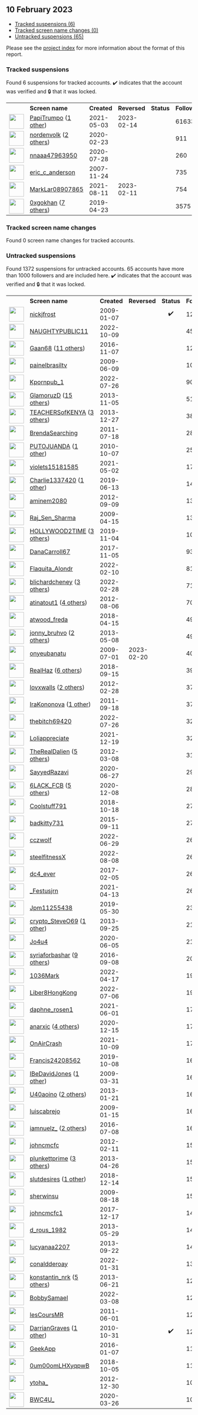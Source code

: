 ## 10 February 2023

* [Tracked suspensions (6)](#tracked-suspensions)
* [Tracked screen name changes (0)](#tracked-screen-name-changes)
* [Untracked suspensions (65)](#untracked-suspensions)

Please see the [project index](https://github.com/travisbrown/twitter-watch) for more information about the format of this report.

### Tracked suspensions

Found 6 suspensions for tracked accounts.
  ✔️ indicates that the account was verified and 🔒 that it was locked.

<table>
    <tr>
        <th></th>
        <th align="left">Screen name</th>
        <th align="left">Created</th>
        <th align="left">Reversed</th>
        <th align="left">Status</th>
        <th align="left">Followers</th>
        <th align="left">Ranking</th></tr>
    </tr>
        <tr>
            <td><a href="https://twitter.com/intent/user?user_id=1389360201996832771">
                <img src="https://pbs.twimg.com/profile_images/1480206342740664323/Z8u5VdNO_normal.jpg" width="40px" height="40px" align="center"/></a>
            </td>
            <td>
                <a href="https://twitter.com/PapiTrumpo">PapiTrumpo</a>&nbsp;(<a href="https://api.memory.lol/v1/tw/id/1389360201996832771">1 other</a>)&nbsp;</td>
            <td>2021-05-03</td>
            <td>2023-02-14</td>
            <td align="center"></td>
            <td>616335</td>
            <td>33</td>
        </tr>
        <tr>
            <td><a href="https://twitter.com/intent/user?user_id=1231658139776430082">
                <img src="https://pbs.twimg.com/profile_images/1598403349908520968/xWJfgkHh_normal.jpg" width="40px" height="40px" align="center"/></a>
            </td>
            <td>
                <a href="https://twitter.com/nordenvolk">nordenvolk</a>&nbsp;(<a href="https://api.memory.lol/v1/tw/id/1231658139776430082">2 others</a>)&nbsp;</td>
            <td>2020-02-23</td>
            <td></td>
            <td align="center"></td>
            <td>911</td>
            <td>27706</td>
        </tr>
        <tr>
            <td><a href="https://twitter.com/intent/user?user_id=1288070119525101573">
                <img src="https://pbs.twimg.com/profile_images/1586935766697054208/MmMLSbEG_normal.jpg" width="40px" height="40px" align="center"/></a>
            </td>
            <td>
                <a href="https://twitter.com/nnaaa47963950">nnaaa47963950</a></td>
            <td>2020-07-28</td>
            <td></td>
            <td align="center"></td>
            <td>260</td>
            <td>40277</td>
        </tr>
        <tr>
            <td><a href="https://twitter.com/intent/user?user_id=10505632">
                <img src="https://pbs.twimg.com/profile_images/762893181704777728/rxJMx3St_normal.jpg" width="40px" height="40px" align="center"/></a>
            </td>
            <td>
                <a href="https://twitter.com/eric_c_anderson">eric_c_anderson</a></td>
            <td>2007-11-24</td>
            <td></td>
            <td align="center"></td>
            <td>735</td>
            <td>72254</td>
        </tr>
        <tr>
            <td><a href="https://twitter.com/intent/user?user_id=1425552304653094920">
                <img src="https://pbs.twimg.com/profile_images/1468288015663575040/kZ-Sdzwu_normal.jpg" width="40px" height="40px" align="center"/></a>
            </td>
            <td>
                <a href="https://twitter.com/MarkLar08907865">MarkLar08907865</a></td>
            <td>2021-08-11</td>
            <td>2023-02-11</td>
            <td align="center"></td>
            <td>754</td>
            <td>76757</td>
        </tr>
        <tr>
            <td><a href="https://twitter.com/intent/user?user_id=1120763028184674305">
                <img src="https://pbs.twimg.com/profile_images/1598827219190685702/4TqrDDWV_normal.jpg" width="40px" height="40px" align="center"/></a>
            </td>
            <td>
                <a href="https://twitter.com/0xgokhan">0xgokhan</a>&nbsp;(<a href="https://api.memory.lol/v1/tw/id/1120763028184674305">7 others</a>)&nbsp;</td>
            <td>2019-04-23</td>
            <td></td>
            <td align="center"></td>
            <td>3575</td>
            <td>84966</td>
        </tr></table>

### Tracked screen name changes

Found 0 screen name changes for tracked accounts.

### Untracked suspensions

Found 1372 suspensions for untracked accounts.
65 accounts have more than 1000 followers and are included here.
  ✔️ indicates that the account was verified and 🔒 that it was locked.

<table>
    <tr>
        <th></th>
        <th align="left">Screen name</th>
        <th align="left">Created</th>
        <th align="left">Reversed</th>
        <th align="left">Status</th>
        <th align="left">Followers</th>
    </tr>
        <tr>
            <td><a href="https://twitter.com/intent/user?user_id=18713314">
                <img src="https://pbs.twimg.com/profile_images/781452814249779200/Thfs6rY4_normal.jpg" width="40px" height="40px" align="center"/></a>
            </td>
            <td>
                <a href="https://twitter.com/nickjfrost">nickjfrost</a></td>
            <td>2009-01-07</td>
            <td></td>
            <td align="center">✔️</td>
            <td>1244780</td>
        </tr>
        <tr>
            <td><a href="https://twitter.com/intent/user?user_id=1578941801909452800">
                <img src="https://pbs.twimg.com/profile_images/1579029703373254657/gyUl6OXL_normal.jpg" width="40px" height="40px" align="center"/></a>
            </td>
            <td>
                <a href="https://twitter.com/NAUGHTYPUBLIC11">NAUGHTYPUBLIC11</a></td>
            <td>2022-10-09</td>
            <td></td>
            <td align="center"></td>
            <td>453850</td>
        </tr>
        <tr>
            <td><a href="https://twitter.com/intent/user?user_id=795716066827706368">
                <img src="https://pbs.twimg.com/profile_images/1590534974700126210/B_xRC_gC_normal.jpg" width="40px" height="40px" align="center"/></a>
            </td>
            <td>
                <a href="https://twitter.com/Gaan68">Gaan68</a>&nbsp;(<a href="https://api.memory.lol/v1/tw/id/795716066827706368">11 others</a>)&nbsp;</td>
            <td>2016-11-07</td>
            <td></td>
            <td align="center"></td>
            <td>128726</td>
        </tr>
        <tr>
            <td><a href="https://twitter.com/intent/user?user_id=45890496">
                <img src="https://pbs.twimg.com/profile_images/378800000410264837/7f9bb373485ca8088181fc7d44b17b5b_normal.jpeg" width="40px" height="40px" align="center"/></a>
            </td>
            <td>
                <a href="https://twitter.com/painelbrasiltv">painelbrasiltv</a></td>
            <td>2009-06-09</td>
            <td></td>
            <td align="center"></td>
            <td>106762</td>
        </tr>
        <tr>
            <td><a href="https://twitter.com/intent/user?user_id=1551849147594027009">
                <img src="https://pbs.twimg.com/profile_images/1551850892994891777/M9UKKqKk_normal.jpg" width="40px" height="40px" align="center"/></a>
            </td>
            <td>
                <a href="https://twitter.com/Kpornpub_1">Kpornpub_1</a></td>
            <td>2022-07-26</td>
            <td></td>
            <td align="center"></td>
            <td>90412</td>
        </tr>
        <tr>
            <td><a href="https://twitter.com/intent/user?user_id=2176186374">
                <img src="https://pbs.twimg.com/profile_images/1588876092584206338/9_8_wAXQ_normal.jpg" width="40px" height="40px" align="center"/></a>
            </td>
            <td>
                <a href="https://twitter.com/GlamoruzD">GlamoruzD</a>&nbsp;(<a href="https://api.memory.lol/v1/tw/id/2176186374">15 others</a>)&nbsp;</td>
            <td>2013-11-05</td>
            <td></td>
            <td align="center"></td>
            <td>51749</td>
        </tr>
        <tr>
            <td><a href="https://twitter.com/intent/user?user_id=2246570950">
                <img src="https://pbs.twimg.com/profile_images/1577716236175249426/_N2nTvvF_normal.jpg" width="40px" height="40px" align="center"/></a>
            </td>
            <td>
                <a href="https://twitter.com/TEACHERSofKENYA">TEACHERSofKENYA</a>&nbsp;(<a href="https://api.memory.lol/v1/tw/id/2246570950">3 others</a>)&nbsp;</td>
            <td>2013-12-27</td>
            <td></td>
            <td align="center"></td>
            <td>38657</td>
        </tr>
        <tr>
            <td><a href="https://twitter.com/intent/user?user_id=337801506">
                <img src="https://pbs.twimg.com/profile_images/2823312084/0e70c944fa66907ccc0342209536755a_normal.jpeg" width="40px" height="40px" align="center"/></a>
            </td>
            <td>
                <a href="https://twitter.com/BrendaSearching">BrendaSearching</a></td>
            <td>2011-07-18</td>
            <td></td>
            <td align="center"></td>
            <td>28360</td>
        </tr>
        <tr>
            <td><a href="https://twitter.com/intent/user?user_id=199636345">
                <img src="https://pbs.twimg.com/profile_images/1569051382082043905/u_5L3Ix__normal.jpg" width="40px" height="40px" align="center"/></a>
            </td>
            <td>
                <a href="https://twitter.com/PUTOJUANDA">PUTOJUANDA</a>&nbsp;(<a href="https://api.memory.lol/v1/tw/id/199636345">1 other</a>)&nbsp;</td>
            <td>2010-10-07</td>
            <td></td>
            <td align="center"></td>
            <td>25107</td>
        </tr>
        <tr>
            <td><a href="https://twitter.com/intent/user?user_id=1388990911993065476">
                <img src="https://pbs.twimg.com/profile_images/1388991108080939011/vgWSUnyE_normal.jpg" width="40px" height="40px" align="center"/></a>
            </td>
            <td>
                <a href="https://twitter.com/violets15181585">violets15181585</a></td>
            <td>2021-05-02</td>
            <td></td>
            <td align="center"></td>
            <td>17009</td>
        </tr>
        <tr>
            <td><a href="https://twitter.com/intent/user?user_id=1139053713841111040">
                <img src="https://pbs.twimg.com/profile_images/1578947108547223552/3cd2OzV9_normal.jpg" width="40px" height="40px" align="center"/></a>
            </td>
            <td>
                <a href="https://twitter.com/Charlie1337420">Charlie1337420</a>&nbsp;(<a href="https://api.memory.lol/v1/tw/id/1139053713841111040">1 other</a>)&nbsp;</td>
            <td>2019-06-13</td>
            <td></td>
            <td align="center"></td>
            <td>14430</td>
        </tr>
        <tr>
            <td><a href="https://twitter.com/intent/user?user_id=812942803">
                <img src="https://pbs.twimg.com/profile_images/1515226379243110400/fUDeFaIs_normal.jpg" width="40px" height="40px" align="center"/></a>
            </td>
            <td>
                <a href="https://twitter.com/aminem2080">aminem2080</a></td>
            <td>2012-09-09</td>
            <td></td>
            <td align="center"></td>
            <td>13393</td>
        </tr>
        <tr>
            <td><a href="https://twitter.com/intent/user?user_id=31350724">
                <img src="https://pbs.twimg.com/profile_images/1284254490187587584/4fy06Dp0_normal.jpg" width="40px" height="40px" align="center"/></a>
            </td>
            <td>
                <a href="https://twitter.com/Raj_Sen_Sharma">Raj_Sen_Sharma</a></td>
            <td>2009-04-15</td>
            <td></td>
            <td align="center"></td>
            <td>13164</td>
        </tr>
        <tr>
            <td><a href="https://twitter.com/intent/user?user_id=1191431162540937216">
                <img src="https://pbs.twimg.com/profile_images/1591149286062194689/Cx8Y2vQu_normal.jpg" width="40px" height="40px" align="center"/></a>
            </td>
            <td>
                <a href="https://twitter.com/HOLLYWOOD2TIME">HOLLYWOOD2TIME</a>&nbsp;(<a href="https://api.memory.lol/v1/tw/id/1191431162540937216">3 others</a>)&nbsp;</td>
            <td>2019-11-04</td>
            <td></td>
            <td align="center"></td>
            <td>10115</td>
        </tr>
        <tr>
            <td><a href="https://twitter.com/intent/user?user_id=927238190011994117">
                <img src="https://pbs.twimg.com/profile_images/1591004522880634883/27oxKw1m_normal.jpg" width="40px" height="40px" align="center"/></a>
            </td>
            <td>
                <a href="https://twitter.com/DanaCarroll67">DanaCarroll67</a></td>
            <td>2017-11-05</td>
            <td></td>
            <td align="center"></td>
            <td>9391</td>
        </tr>
        <tr>
            <td><a href="https://twitter.com/intent/user?user_id=1491745654003142656">
                <img src="https://pbs.twimg.com/profile_images/1497260516175228929/2qDaj4ad_normal.png" width="40px" height="40px" align="center"/></a>
            </td>
            <td>
                <a href="https://twitter.com/Flaquita_Alondr">Flaquita_Alondr</a></td>
            <td>2022-02-10</td>
            <td></td>
            <td align="center"></td>
            <td>8176</td>
        </tr>
        <tr>
            <td><a href="https://twitter.com/intent/user?user_id=1498294523163824144">
                <img src="https://pbs.twimg.com/profile_images/1584942123090165760/1Vpl_ITJ_normal.jpg" width="40px" height="40px" align="center"/></a>
            </td>
            <td>
                <a href="https://twitter.com/blichardcheney">blichardcheney</a>&nbsp;(<a href="https://api.memory.lol/v1/tw/id/1498294523163824144">3 others</a>)&nbsp;</td>
            <td>2022-02-28</td>
            <td></td>
            <td align="center"></td>
            <td>7159</td>
        </tr>
        <tr>
            <td><a href="https://twitter.com/intent/user?user_id=739869180">
                <img src="https://pbs.twimg.com/profile_images/1538460292555763712/qhMT0Qk8_normal.jpg" width="40px" height="40px" align="center"/></a>
            </td>
            <td>
                <a href="https://twitter.com/atinatout1">atinatout1</a>&nbsp;(<a href="https://api.memory.lol/v1/tw/id/739869180">4 others</a>)&nbsp;</td>
            <td>2012-08-06</td>
            <td></td>
            <td align="center"></td>
            <td>7057</td>
        </tr>
        <tr>
            <td><a href="https://twitter.com/intent/user?user_id=985576491810340865">
                <img src="https://pbs.twimg.com/profile_images/1447878506633912327/Z5SEy3wm_normal.jpg" width="40px" height="40px" align="center"/></a>
            </td>
            <td>
                <a href="https://twitter.com/atwood_freda">atwood_freda</a></td>
            <td>2018-04-15</td>
            <td></td>
            <td align="center"></td>
            <td>4994</td>
        </tr>
        <tr>
            <td><a href="https://twitter.com/intent/user?user_id=1411608870">
                <img src="https://pbs.twimg.com/profile_images/1598839395645329409/jJDxpmFq_normal.jpg" width="40px" height="40px" align="center"/></a>
            </td>
            <td>
                <a href="https://twitter.com/jonny_bruhvo">jonny_bruhvo</a>&nbsp;(<a href="https://api.memory.lol/v1/tw/id/1411608870">2 others</a>)&nbsp;</td>
            <td>2013-05-08</td>
            <td></td>
            <td align="center"></td>
            <td>4907</td>
        </tr>
        <tr>
            <td><a href="https://twitter.com/intent/user?user_id=52726405">
                <img src="https://pbs.twimg.com/profile_images/1597469551121387521/hl1kMG8O_normal.jpg" width="40px" height="40px" align="center"/></a>
            </td>
            <td>
                <a href="https://twitter.com/onyeubanatu">onyeubanatu</a></td>
            <td>2009-07-01</td>
            <td>2023-02-20</td>
            <td align="center"></td>
            <td>4060</td>
        </tr>
        <tr>
            <td><a href="https://twitter.com/intent/user?user_id=1041079057222328320">
                <img src="https://pbs.twimg.com/profile_images/1506678961086021633/Yl3yndvi_normal.jpg" width="40px" height="40px" align="center"/></a>
            </td>
            <td>
                <a href="https://twitter.com/ReaIHaz">ReaIHaz</a>&nbsp;(<a href="https://api.memory.lol/v1/tw/id/1041079057222328320">6 others</a>)&nbsp;</td>
            <td>2018-09-15</td>
            <td></td>
            <td align="center"></td>
            <td>3957</td>
        </tr>
        <tr>
            <td><a href="https://twitter.com/intent/user?user_id=506593141">
                <img src="https://pbs.twimg.com/profile_images/1587991686487183360/mnxHpWCq_normal.jpg" width="40px" height="40px" align="center"/></a>
            </td>
            <td>
                <a href="https://twitter.com/lovxwalls">lovxwalls</a>&nbsp;(<a href="https://api.memory.lol/v1/tw/id/506593141">2 others</a>)&nbsp;</td>
            <td>2012-02-28</td>
            <td></td>
            <td align="center"></td>
            <td>3795</td>
        </tr>
        <tr>
            <td><a href="https://twitter.com/intent/user?user_id=375835355">
                <img src="https://pbs.twimg.com/profile_images/1804315987/1_normal.PNG" width="40px" height="40px" align="center"/></a>
            </td>
            <td>
                <a href="https://twitter.com/IraKononova">IraKononova</a>&nbsp;(<a href="https://api.memory.lol/v1/tw/id/375835355">1 other</a>)&nbsp;</td>
            <td>2011-09-18</td>
            <td></td>
            <td align="center"></td>
            <td>3789</td>
        </tr>
        <tr>
            <td><a href="https://twitter.com/intent/user?user_id=1551759850161418241">
                <img src="https://pbs.twimg.com/profile_images/1560104374176583683/oQSEYKdK_normal.jpg" width="40px" height="40px" align="center"/></a>
            </td>
            <td>
                <a href="https://twitter.com/thebitch69420">thebitch69420</a></td>
            <td>2022-07-26</td>
            <td></td>
            <td align="center"></td>
            <td>3286</td>
        </tr>
        <tr>
            <td><a href="https://twitter.com/intent/user?user_id=1472632747550253057">
                <img src="https://pbs.twimg.com/profile_images/1472633405330313225/78Wwmj6Q_normal.jpg" width="40px" height="40px" align="center"/></a>
            </td>
            <td>
                <a href="https://twitter.com/Loliappreciate">Loliappreciate</a></td>
            <td>2021-12-19</td>
            <td></td>
            <td align="center"></td>
            <td>3249</td>
        </tr>
        <tr>
            <td><a href="https://twitter.com/intent/user?user_id=518113189">
                <img src="https://pbs.twimg.com/profile_images/1589655251052904449/9TaIbMav_normal.jpg" width="40px" height="40px" align="center"/></a>
            </td>
            <td>
                <a href="https://twitter.com/TheRealDalien">TheRealDalien</a>&nbsp;(<a href="https://api.memory.lol/v1/tw/id/518113189">5 others</a>)&nbsp;</td>
            <td>2012-03-08</td>
            <td></td>
            <td align="center"></td>
            <td>3115</td>
        </tr>
        <tr>
            <td><a href="https://twitter.com/intent/user?user_id=1276906063929831427">
                <img src="https://pbs.twimg.com/profile_images/1286890393846472705/PpT847zA_normal.jpg" width="40px" height="40px" align="center"/></a>
            </td>
            <td>
                <a href="https://twitter.com/SayyedRazavi">SayyedRazavi</a></td>
            <td>2020-06-27</td>
            <td></td>
            <td align="center"></td>
            <td>2904</td>
        </tr>
        <tr>
            <td><a href="https://twitter.com/intent/user?user_id=1336353394374610944">
                <img src="https://pbs.twimg.com/profile_images/1584074942248898561/obW3YXco_normal.jpg" width="40px" height="40px" align="center"/></a>
            </td>
            <td>
                <a href="https://twitter.com/6LACK_FCB">6LACK_FCB</a>&nbsp;(<a href="https://api.memory.lol/v1/tw/id/1336353394374610944">5 others</a>)&nbsp;</td>
            <td>2020-12-08</td>
            <td></td>
            <td align="center"></td>
            <td>2862</td>
        </tr>
        <tr>
            <td><a href="https://twitter.com/intent/user?user_id=1052961685663830016">
                <img src="https://pbs.twimg.com/profile_images/1567301249665736704/BDbzNCJk_normal.jpg" width="40px" height="40px" align="center"/></a>
            </td>
            <td>
                <a href="https://twitter.com/Coolstuff791">Coolstuff791</a></td>
            <td>2018-10-18</td>
            <td></td>
            <td align="center"></td>
            <td>2789</td>
        </tr>
        <tr>
            <td><a href="https://twitter.com/intent/user?user_id=3623602216">
                <img src="https://pbs.twimg.com/profile_images/1557052512959664129/5AlxuzUR_normal.jpg" width="40px" height="40px" align="center"/></a>
            </td>
            <td>
                <a href="https://twitter.com/badkitty731">badkitty731</a></td>
            <td>2015-09-11</td>
            <td></td>
            <td align="center"></td>
            <td>2718</td>
        </tr>
        <tr>
            <td><a href="https://twitter.com/intent/user?user_id=1541944434727608321">
                <img src="https://pbs.twimg.com/profile_images/1597598354988728323/j2EPZ9KH_normal.jpg" width="40px" height="40px" align="center"/></a>
            </td>
            <td>
                <a href="https://twitter.com/cczwolf">cczwolf</a></td>
            <td>2022-06-29</td>
            <td></td>
            <td align="center"></td>
            <td>2671</td>
        </tr>
        <tr>
            <td><a href="https://twitter.com/intent/user?user_id=1556519621410316289">
                <img src="https://pbs.twimg.com/profile_images/1556521560839684096/Uhfbjd1F_normal.jpg" width="40px" height="40px" align="center"/></a>
            </td>
            <td>
                <a href="https://twitter.com/steelfitnessX">steelfitnessX</a></td>
            <td>2022-08-08</td>
            <td></td>
            <td align="center"></td>
            <td>2669</td>
        </tr>
        <tr>
            <td><a href="https://twitter.com/intent/user?user_id=828046364693118976">
                <img src="https://pbs.twimg.com/profile_images/1468708643398983684/jIw21OkA_normal.jpg" width="40px" height="40px" align="center"/></a>
            </td>
            <td>
                <a href="https://twitter.com/dc4_ever">dc4_ever</a></td>
            <td>2017-02-05</td>
            <td></td>
            <td align="center"></td>
            <td>2643</td>
        </tr>
        <tr>
            <td><a href="https://twitter.com/intent/user?user_id=1381884063036944385">
                <img src="https://pbs.twimg.com/profile_images/1588565351154999296/MX4hEZY8_normal.jpg" width="40px" height="40px" align="center"/></a>
            </td>
            <td>
                <a href="https://twitter.com/_Festusjrn">_Festusjrn</a></td>
            <td>2021-04-13</td>
            <td></td>
            <td align="center"></td>
            <td>2601</td>
        </tr>
        <tr>
            <td><a href="https://twitter.com/intent/user?user_id=1134084908803088384">
                <img src="https://pbs.twimg.com/profile_images/1587359176812027904/JhD-oAq1_normal.jpg" width="40px" height="40px" align="center"/></a>
            </td>
            <td>
                <a href="https://twitter.com/Jpm11255438">Jpm11255438</a></td>
            <td>2019-05-30</td>
            <td></td>
            <td align="center"></td>
            <td>2340</td>
        </tr>
        <tr>
            <td><a href="https://twitter.com/intent/user?user_id=1904797160">
                <img src="https://pbs.twimg.com/profile_images/1518383283763134465/XTJvoXDt_normal.jpg" width="40px" height="40px" align="center"/></a>
            </td>
            <td>
                <a href="https://twitter.com/crypto_SteveO69">crypto_SteveO69</a>&nbsp;(<a href="https://api.memory.lol/v1/tw/id/1904797160">1 other</a>)&nbsp;</td>
            <td>2013-09-25</td>
            <td></td>
            <td align="center"></td>
            <td>2199</td>
        </tr>
        <tr>
            <td><a href="https://twitter.com/intent/user?user_id=1268992597449728002">
                <img src="https://pbs.twimg.com/profile_images/1517160292219768832/ZTCGPmeQ_normal.jpg" width="40px" height="40px" align="center"/></a>
            </td>
            <td>
                <a href="https://twitter.com/Jo4u4">Jo4u4</a></td>
            <td>2020-06-05</td>
            <td></td>
            <td align="center"></td>
            <td>2112</td>
        </tr>
        <tr>
            <td><a href="https://twitter.com/intent/user?user_id=773942970622107648">
                <img src="https://pbs.twimg.com/profile_images/1589753629824647168/mB-ZHa6J_normal.jpg" width="40px" height="40px" align="center"/></a>
            </td>
            <td>
                <a href="https://twitter.com/syriaforbashar">syriaforbashar</a>&nbsp;(<a href="https://api.memory.lol/v1/tw/id/773942970622107648">9 others</a>)&nbsp;</td>
            <td>2016-09-08</td>
            <td></td>
            <td align="center"></td>
            <td>2047</td>
        </tr>
        <tr>
            <td><a href="https://twitter.com/intent/user?user_id=1515811316379922434">
                <img src="https://pbs.twimg.com/profile_images/1532332145762570240/FgnhBwTW_normal.jpg" width="40px" height="40px" align="center"/></a>
            </td>
            <td>
                <a href="https://twitter.com/1036Mark">1036Mark</a></td>
            <td>2022-04-17</td>
            <td></td>
            <td align="center"></td>
            <td>1932</td>
        </tr>
        <tr>
            <td><a href="https://twitter.com/intent/user?user_id=1544501514483503105">
                <img src="https://pbs.twimg.com/profile_images/1570303498331250688/VH17QWk0_normal.png" width="40px" height="40px" align="center"/></a>
            </td>
            <td>
                <a href="https://twitter.com/Liber8HongKong">Liber8HongKong</a></td>
            <td>2022-07-06</td>
            <td></td>
            <td align="center"></td>
            <td>1912</td>
        </tr>
        <tr>
            <td><a href="https://twitter.com/intent/user?user_id=1399791143068577793">
                <img src="https://pbs.twimg.com/profile_images/1565671524610236418/Ey1mwHIQ_normal.jpg" width="40px" height="40px" align="center"/></a>
            </td>
            <td>
                <a href="https://twitter.com/daphne_rosen1">daphne_rosen1</a></td>
            <td>2021-06-01</td>
            <td></td>
            <td align="center"></td>
            <td>1777</td>
        </tr>
        <tr>
            <td><a href="https://twitter.com/intent/user?user_id=1338917126749491202">
                <img src="https://pbs.twimg.com/profile_images/1570819431835602945/Sw1mSSWT_normal.jpg" width="40px" height="40px" align="center"/></a>
            </td>
            <td>
                <a href="https://twitter.com/anarxic">anarxic</a>&nbsp;(<a href="https://api.memory.lol/v1/tw/id/1338917126749491202">4 others</a>)&nbsp;</td>
            <td>2020-12-15</td>
            <td></td>
            <td align="center"></td>
            <td>1715</td>
        </tr>
        <tr>
            <td><a href="https://twitter.com/intent/user?user_id=1446642034350112776">
                <img src="https://pbs.twimg.com/profile_images/1583521721507844102/8_5YtqXF_normal.jpg" width="40px" height="40px" align="center"/></a>
            </td>
            <td>
                <a href="https://twitter.com/OnAirCrash">OnAirCrash</a></td>
            <td>2021-10-09</td>
            <td></td>
            <td align="center"></td>
            <td>1701</td>
        </tr>
        <tr>
            <td><a href="https://twitter.com/intent/user?user_id=1181646630703026177">
                <img src="https://pbs.twimg.com/profile_images/1547970532221468672/bs19eJr5_normal.jpg" width="40px" height="40px" align="center"/></a>
            </td>
            <td>
                <a href="https://twitter.com/Francis24208562">Francis24208562</a></td>
            <td>2019-10-08</td>
            <td></td>
            <td align="center"></td>
            <td>1678</td>
        </tr>
        <tr>
            <td><a href="https://twitter.com/intent/user?user_id=27863756">
                <img src="https://pbs.twimg.com/profile_images/815902397910417408/CDbfskmv_normal.jpg" width="40px" height="40px" align="center"/></a>
            </td>
            <td>
                <a href="https://twitter.com/IBeDavidJones">IBeDavidJones</a>&nbsp;(<a href="https://api.memory.lol/v1/tw/id/27863756">1 other</a>)&nbsp;</td>
            <td>2009-03-31</td>
            <td></td>
            <td align="center"></td>
            <td>1645</td>
        </tr>
        <tr>
            <td><a href="https://twitter.com/intent/user?user_id=1107987283">
                <img src="https://pbs.twimg.com/profile_images/1583792100159561728/GK9CJ8YU_normal.jpg" width="40px" height="40px" align="center"/></a>
            </td>
            <td>
                <a href="https://twitter.com/U40aoino">U40aoino</a>&nbsp;(<a href="https://api.memory.lol/v1/tw/id/1107987283">2 others</a>)&nbsp;</td>
            <td>2013-01-21</td>
            <td></td>
            <td align="center"></td>
            <td>1624</td>
        </tr>
        <tr>
            <td><a href="https://twitter.com/intent/user?user_id=19043270">
                <img src="https://pbs.twimg.com/profile_images/1530648336025501696/vExd0mYO_normal.jpg" width="40px" height="40px" align="center"/></a>
            </td>
            <td>
                <a href="https://twitter.com/luiscabrejo">luiscabrejo</a></td>
            <td>2009-01-15</td>
            <td></td>
            <td align="center"></td>
            <td>1623</td>
        </tr>
        <tr>
            <td><a href="https://twitter.com/intent/user?user_id=751353658118402049">
                <img src="https://pbs.twimg.com/profile_images/1571910082316599296/Me1gkJQ8_normal.jpg" width="40px" height="40px" align="center"/></a>
            </td>
            <td>
                <a href="https://twitter.com/iamnuelz_">iamnuelz_</a>&nbsp;(<a href="https://api.memory.lol/v1/tw/id/751353658118402049">2 others</a>)&nbsp;</td>
            <td>2016-07-08</td>
            <td></td>
            <td align="center"></td>
            <td>1608</td>
        </tr>
        <tr>
            <td><a href="https://twitter.com/intent/user?user_id=489697526">
                <img src="https://pbs.twimg.com/profile_images/1588141521387364352/CeCLfA6D_normal.jpg" width="40px" height="40px" align="center"/></a>
            </td>
            <td>
                <a href="https://twitter.com/johncmcfc">johncmcfc</a></td>
            <td>2012-02-11</td>
            <td></td>
            <td align="center"></td>
            <td>1589</td>
        </tr>
        <tr>
            <td><a href="https://twitter.com/intent/user?user_id=1382451680">
                <img src="https://pbs.twimg.com/profile_images/1597387814378799106/_UXg4Xmh_normal.jpg" width="40px" height="40px" align="center"/></a>
            </td>
            <td>
                <a href="https://twitter.com/plunkettprime">plunkettprime</a>&nbsp;(<a href="https://api.memory.lol/v1/tw/id/1382451680">3 others</a>)&nbsp;</td>
            <td>2013-04-26</td>
            <td></td>
            <td align="center"></td>
            <td>1561</td>
        </tr>
        <tr>
            <td><a href="https://twitter.com/intent/user?user_id=1073593613987262464">
                <img src="https://pbs.twimg.com/profile_images/1075107235989258240/sydT-lZr_normal.jpg" width="40px" height="40px" align="center"/></a>
            </td>
            <td>
                <a href="https://twitter.com/slutdesires">slutdesires</a>&nbsp;(<a href="https://api.memory.lol/v1/tw/id/1073593613987262464">1 other</a>)&nbsp;</td>
            <td>2018-12-14</td>
            <td></td>
            <td align="center"></td>
            <td>1542</td>
        </tr>
        <tr>
            <td><a href="https://twitter.com/intent/user?user_id=66591314">
                <img src="https://pbs.twimg.com/profile_images/929378976891465737/KIpxyTMS_normal.jpg" width="40px" height="40px" align="center"/></a>
            </td>
            <td>
                <a href="https://twitter.com/sherwinsu">sherwinsu</a></td>
            <td>2009-08-18</td>
            <td></td>
            <td align="center"></td>
            <td>1528</td>
        </tr>
        <tr>
            <td><a href="https://twitter.com/intent/user?user_id=942347135978299393">
                <img src="https://pbs.twimg.com/profile_images/1269261796432543747/b94eHOFU_normal.jpg" width="40px" height="40px" align="center"/></a>
            </td>
            <td>
                <a href="https://twitter.com/johncmcfc1">johncmcfc1</a></td>
            <td>2017-12-17</td>
            <td></td>
            <td align="center"></td>
            <td>1486</td>
        </tr>
        <tr>
            <td><a href="https://twitter.com/intent/user?user_id=1467803527">
                <img src="https://pbs.twimg.com/profile_images/1555708509920043008/Fd9iVljK_normal.jpg" width="40px" height="40px" align="center"/></a>
            </td>
            <td>
                <a href="https://twitter.com/d_rous_1982">d_rous_1982</a></td>
            <td>2013-05-29</td>
            <td></td>
            <td align="center"></td>
            <td>1441</td>
        </tr>
        <tr>
            <td><a href="https://twitter.com/intent/user?user_id=1893972798">
                <img src="https://pbs.twimg.com/profile_images/1527126368948994052/U0qpBtJ9_normal.jpg" width="40px" height="40px" align="center"/></a>
            </td>
            <td>
                <a href="https://twitter.com/lucyanaa2207">lucyanaa2207</a></td>
            <td>2013-09-22</td>
            <td></td>
            <td align="center"></td>
            <td>1440</td>
        </tr>
        <tr>
            <td><a href="https://twitter.com/intent/user?user_id=1488096452781826049">
                <img src="https://pbs.twimg.com/profile_images/1596476765526003713/9vzNYO5u_normal.jpg" width="40px" height="40px" align="center"/></a>
            </td>
            <td>
                <a href="https://twitter.com/conaldderoay">conaldderoay</a></td>
            <td>2022-01-31</td>
            <td></td>
            <td align="center"></td>
            <td>1315</td>
        </tr>
        <tr>
            <td><a href="https://twitter.com/intent/user?user_id=1536446892">
                <img src="https://pbs.twimg.com/profile_images/1561043009986510848/QbpEdWBU_normal.png" width="40px" height="40px" align="center"/></a>
            </td>
            <td>
                <a href="https://twitter.com/konstantin_nrk">konstantin_nrk</a>&nbsp;(<a href="https://api.memory.lol/v1/tw/id/1536446892">5 others</a>)&nbsp;</td>
            <td>2013-06-21</td>
            <td></td>
            <td align="center"></td>
            <td>1277</td>
        </tr>
        <tr>
            <td><a href="https://twitter.com/intent/user?user_id=1501180286712823810">
                <img src="https://pbs.twimg.com/profile_images/1571295653006917632/5bIqxQLM_normal.jpg" width="40px" height="40px" align="center"/></a>
            </td>
            <td>
                <a href="https://twitter.com/BobbySamael">BobbySamael</a></td>
            <td>2022-03-08</td>
            <td></td>
            <td align="center"></td>
            <td>1218</td>
        </tr>
        <tr>
            <td><a href="https://twitter.com/intent/user?user_id=309072292">
                <img src="https://pbs.twimg.com/profile_images/809075372608229376/ydCHmE-L_normal.jpg" width="40px" height="40px" align="center"/></a>
            </td>
            <td>
                <a href="https://twitter.com/lesCoursMR">lesCoursMR</a></td>
            <td>2011-06-01</td>
            <td></td>
            <td align="center"></td>
            <td>1214</td>
        </tr>
        <tr>
            <td><a href="https://twitter.com/intent/user?user_id=210336704">
                <img src="https://pbs.twimg.com/profile_images/1074432226782257152/TT5LYvmd_normal.jpg" width="40px" height="40px" align="center"/></a>
            </td>
            <td>
                <a href="https://twitter.com/DarrianGraves">DarrianGraves</a>&nbsp;(<a href="https://api.memory.lol/v1/tw/id/210336704">1 other</a>)&nbsp;</td>
            <td>2010-10-31</td>
            <td></td>
            <td align="center">✔️</td>
            <td>1209</td>
        </tr>
        <tr>
            <td><a href="https://twitter.com/intent/user?user_id=4720990232">
                <img src="https://pbs.twimg.com/profile_images/687817598071734272/r-2Lawoo_normal.png" width="40px" height="40px" align="center"/></a>
            </td>
            <td>
                <a href="https://twitter.com/GeekApp">GeekApp</a></td>
            <td>2016-01-07</td>
            <td></td>
            <td align="center"></td>
            <td>1177</td>
        </tr>
        <tr>
            <td><a href="https://twitter.com/intent/user?user_id=1048340000377470978">
                <img src="https://abs.twimg.com/sticky/default_profile_images/default_profile_normal.png" width="40px" height="40px" align="center"/></a>
            </td>
            <td>
                <a href="https://twitter.com/0um00omLHXyqpwB">0um00omLHXyqpwB</a></td>
            <td>2018-10-05</td>
            <td></td>
            <td align="center"></td>
            <td>1126</td>
        </tr>
        <tr>
            <td><a href="https://twitter.com/intent/user?user_id=1049030958">
                <img src="https://pbs.twimg.com/profile_images/1577524916576030721/pL2znKVG_normal.jpg" width="40px" height="40px" align="center"/></a>
            </td>
            <td>
                <a href="https://twitter.com/ytoha_">ytoha_</a></td>
            <td>2012-12-30</td>
            <td></td>
            <td align="center"></td>
            <td>1060</td>
        </tr>
        <tr>
            <td><a href="https://twitter.com/intent/user?user_id=1243062208029962242">
                <img src="https://pbs.twimg.com/profile_images/1539383141475008512/yuJ6Y5O2_normal.jpg" width="40px" height="40px" align="center"/></a>
            </td>
            <td>
                <a href="https://twitter.com/BWC4U_">BWC4U_</a></td>
            <td>2020-03-26</td>
            <td></td>
            <td align="center"></td>
            <td>1006</td>
        </tr></table>
